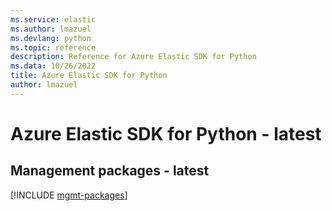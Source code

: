 ```yaml
---
ms.service: elastic
ms.author: lmazuel
ms.devlang: python
ms.topic: reference
description: Reference for Azure Elastic SDK for Python
ms.data: 10/26/2022
title: Azure Elastic SDK for Python
author: lmazuel
---
```

# Azure Elastic SDK for Python - latest

## Management packages - latest
[!INCLUDE [mgmt-packages](elastic-mgmt-index.md)]